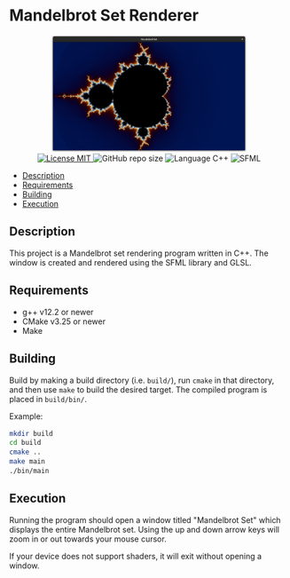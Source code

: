 # Mandelbrot Set Renderer

<p align="center">
    <img src="docs/images/Mandelbrot_set_window.png?raw=true" alt="The Mandelbrot Set drawn in a window." width="70%"/><br>
    <a href="LICENSE">
        <img src="https://img.shields.io/badge/License-MIT-yellow.svg" alt="License MIT">
    </a>
    <img alt="GitHub repo size" src="https://img.shields.io/github/repo-size/130oclock/mandelbrot-renderer-sfml">
    <img alt="Language C++" src="https://img.shields.io/badge/language-C%2B%2B-blue">
    <img alt="SFML" src="https://img.shields.io/badge/SFML-8CC841">
</p>

* [Description](#description)
* [Requirements](#requirements)
* [Building](#building)
* [Execution](#execution)

## Description

This project is a Mandelbrot set rendering program written in C++. The window is created and rendered using
the SFML library and GLSL.

## Requirements

* g++ v12.2 or newer
* CMake v3.25 or newer
* Make

## Building

Build by making a build directory (i.e. `build/`), run `cmake` in that directory, and then use `make` to build the desired target.
The compiled program is placed in `build/bin/`.

Example:

```bash
mkdir build
cd build
cmake ..
make main
./bin/main
```

## Execution

Running the program should open a window titled "Mandelbrot Set" which displays the entire Mandelbrot set.
Using the up and down arrow keys will zoom in or out towards your mouse cursor.

If your device does not support shaders, it will exit without opening a window.
